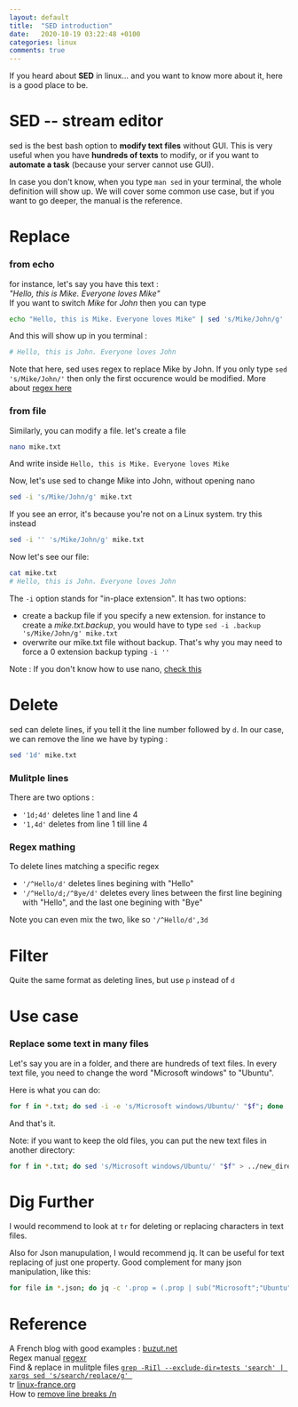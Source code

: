 ```yaml
---
layout: default
title:  "SED introduction"
date:   2020-10-19 03:22:48 +0100
categories: linux
comments: true
---
```


If you heard about  **SED** in linux... and you want to know more about it, here is a good place to be.  



# SED -- stream editor

sed is the best bash option to **modify text files** without GUI. This is very useful when you have **hundreds of texts** to modify, or if you want to **automate a task** (because your server cannot use GUI).

In case you don't know, when you type `man sed` in your terminal, the whole definition will show up. We will cover some common use case, but if you want to go deeper, the manual is the reference.

# Replace

### from echo
for instance, let's say you have this text :  
_"Hello, this is Mike. Everyone loves Mike"_  
If you want to switch _Mike_ for _John_ then you can type
```bash
echo "Hello, this is Mike. Everyone loves Mike" | sed 's/Mike/John/g'
```
And this will show up in you terminal :  
```bash
# Hello, this is John. Everyone loves John
```

Note that here, sed uses regex to replace Mike by John. If you only type `sed 's/Mike/John/'` then only the first occurence would be modified. More about [regex here](https://regexr.com/)

### from file
Similarly, you can modify a file. let's create a file
```bash
nano mike.txt
```
And write inside `Hello, this is Mike. Everyone loves Mike`  

Now, let's use sed to change Mike into John, without opening nano
```bash
sed -i 's/Mike/John/g' mike.txt
```
If you see an error, it's because you're not on a Linux system. try this instead
```bash
sed -i '' 's/Mike/John/g' mike.txt
```

Now let's see our file:
```bash
cat mike.txt
# Hello, this is John. Everyone loves John
```

The `-i` option stands for "in-place extension". It has two options:
- create a backup file if you specify a new extension. for instance to create a _mike.txt.backup_, you would have to type `sed -i .backup 's/Mike/John/g' mike.txt`
- overwrite our mike.txt file without backup. That's why you may need to force a 0 extension backup typing `-i ''`


Note : If you don't know how to use nano, [check this](https://kb.iu.edu/d/aeug)


# Delete

sed can delete lines, if you tell it the line number followed by `d`. In our case, we can remove the line we have by typing :

```bash
sed '1d' mike.txt
```
### Mulitple lines
There are two options :
- `'1d;4d'` deletes line 1 and line 4
- `'1,4d'` deletes from line 1 till line 4

### Regex mathing
To delete lines matching a specific regex
- `'/^Hello/d'` deletes lines begining with "Hello"
- `'/^Hello/d;/^Bye/d'` deletes every lines between the first line begining with "Hello", and the last one begining with "Bye"

Note you can even mix the two, like so `'/^Hello/d',3d`


# Filter
Quite the same format as deleting lines, but use `p` instead of `d`

# Use case

### Replace some text in many files
Let's say you are in a folder, and there are hundreds of text files. In every text file, you need to change the word "Microsoft windows" to "Ubuntu".  

Here is what you can do:
```bash
for f in *.txt; do sed -i -e 's/Microsoft windows/Ubuntu/' "$f"; done
```
And that's it.

Note: if you want to keep the old files, you can put the new text files in another directory:
```bash
for f in *.txt; do sed 's/Microsoft windows/Ubuntu/' "$f" > ../new_directory/"$f" ; done
```

# Dig Further

I would recommend to look at `tr` for deleting or replacing characters in text files.

Also for Json manupulation, I would recommend jq. It can be useful for text replacing of just one property. Good complement for many json manipulation, like this:
```bash
for file in *.json; do jq -c '.prop = (.prop | sub("Microsoft";"Ubuntu"; "g") )' file
```

# Reference
A French blog with good examples : [buzut.net](https://buzut.net/apprendre-commande-sed-linux/)  
Regex manual [regexr](https://regexr.com/)  
Find & replace in mulitple files [`grep -RiIl --exclude-dir=tests 'search' | xargs sed 's/search/replace/g'
`](https://www.internalpointers.com/post/linux-find-and-replace-text-multiple-files)  
tr [linux-france.org](http://www.linux-france.org/article/man-fr/man1/tr-1.html)  
How to [remove line breaks /n](https://stackoverflow.com/questions/1251999/how-can-i-replace-a-newline-n-using-sed)  
